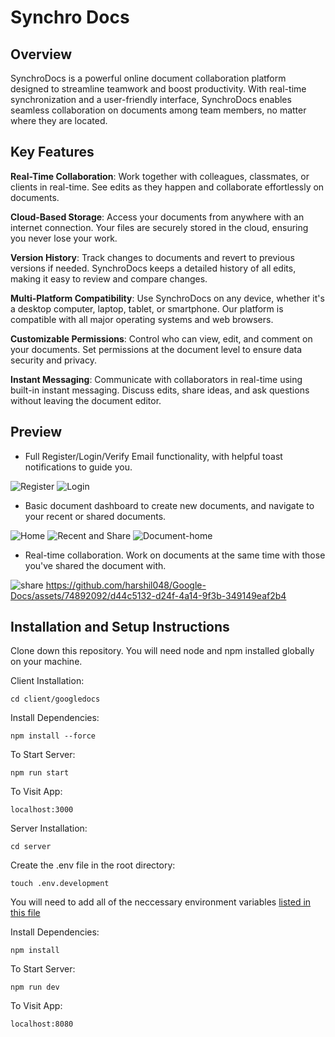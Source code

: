 # Synchro Docs

## Overview

SynchroDocs is a powerful online document collaboration platform designed to streamline teamwork and boost productivity. With real-time synchronization and a user-friendly interface, SynchroDocs enables seamless collaboration on documents among team members, no matter where they are located.

## Key Features

**Real-Time Collaboration**: Work together with colleagues, classmates, or clients in real-time. See edits as they happen and collaborate effortlessly on documents.

**Cloud-Based Storage**: Access your documents from anywhere with an internet connection. Your files are securely stored in the cloud, ensuring you never lose your work.

**Version History**: Track changes to documents and revert to previous versions if needed. SynchroDocs keeps a detailed history of all edits, making it easy to review and compare changes.

**Multi-Platform Compatibility**: Use SynchroDocs on any device, whether it's a desktop computer, laptop, tablet, or smartphone. Our platform is compatible with all major operating systems and web browsers.

**Customizable Permissions**: Control who can view, edit, and comment on your documents. Set permissions at the document level to ensure data security and privacy.

**Instant Messaging**: Communicate with collaborators in real-time using built-in instant messaging. Discuss edits, share ideas, and ask questions without leaving the document editor.

## Preview
- Full Register/Login/Verify Email functionality, with helpful toast notifications to guide you.
  
![Register](https://github.com/harshil048/Google-Docs/assets/74892092/9669aa1d-ef33-44f1-99c5-44094a56882d)
![Login](https://github.com/harshil048/Google-Docs/assets/74892092/24327b62-fdc4-4ce8-8d62-3939b6065bf7)

- Basic document dashboard to create new documents, and navigate to your recent or shared documents.
  
![Home](https://github.com/harshil048/Google-Docs/assets/74892092/9e39bf9a-f929-41b3-a1fe-b33839643cc6)
![Recent and Share](https://github.com/harshil048/Google-Docs/assets/74892092/8d70b042-52df-4f59-b395-490638b73c0a)
![Document-home](https://github.com/harshil048/Google-Docs/assets/74892092/e32bdd77-e58e-433f-9139-94fb35dc9d91)

- Real-time collaboration. Work on documents at the same time with those you've shared the document with.
  
![share](https://github.com/harshil048/Google-Docs/assets/74892092/28088f3e-d697-42ce-845e-b26b601774f5)
https://github.com/harshil048/Google-Docs/assets/74892092/d44c5132-d24f-4a14-9f3b-349149eaf2b4




## Installation and Setup Instructions

Clone down this repository. You will need node and npm installed globally on your machine.

Client Installation:

`cd client/googledocs`

Install Dependencies:

`npm install --force`

To Start Server:

`npm run start`

To Visit App:

`localhost:3000`

Server Installation:

`cd server`

Create the .env file in the root directory:

`touch .env.development`

You will need to add all of the neccessary environment variables [listed in this file](server/src/config/env.config.ts)

Install Dependencies:

`npm install`

To Start Server:

`npm run dev`

To Visit App:

`localhost:8080`
